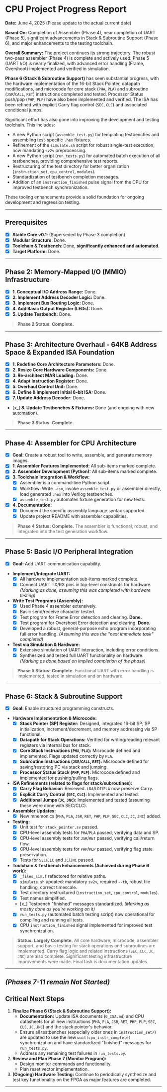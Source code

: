 # CPU Project Progress Report

**Date:** June 4, 2025 (Please update to the actual current date)

**Based On:** Completion of Assembler (Phase 4), near completion of UART (Phase 5), significant advancements in Stack & Subroutine Support (Phase 6), and major enhancements to the testing toolchain.

**Overall Summary:**
The project continues its strong trajectory. The robust two-pass assembler (Phase 4) is complete and actively used. Phase 5 (UART I/O) is nearly finalized, with advanced error handling (Frame, Overshoot) implemented and verified in simulation.

**Phase 6 (Stack & Subroutine Support)** has seen substantial progress, with the hardware implementation of the 16-bit Stack Pointer, datapath modifications, and microcode for core stack (`PHA`, `PLA`) and subroutine (`JSR`/`CALL`, `RET`) instructions completed and tested. Processor Status push/pop (`PHP`, `PLP`) have also been implemented and verified. The ISA has been refined with explicit Carry flag control (`SEC`, `CLC`) and associated conditional jumps.

Significant effort has also gone into improving the development and testing toolchain. This includes:

* A new Python script (`assemble_test.py`) for templating testbenches and assembling test-specific `.hex` fixtures.
* Refinement of the `simulate.sh` script for robust single-test execution, now mandating `sv2v` preprocessing.
* A new Python script (`run_tests.py`) for automated batch execution of all testbenches, providing comprehensive test reports.
* Restructuring of the test directory for better organization (`instruction_set`, `cpu_control`, `modules`).
* Standardization of testbench completion messages.
* Addition of an `instruction_finished` pulse signal from the CPU for improved testbench synchronization.

These tooling enhancements provide a solid foundation for ongoing development and regression testing.

---

## Prerequisites

* [x] **Stable Core v0.1**: (Superseded by Phase 3 completion)
* [x] **Modular Structure**: Done.
* [x] **Toolchain & Testbench**: Done, **significantly enhanced and automated.**
* [x] **Target Platform:** Done.

---

## Phase 2: Memory‑Mapped I/O (MMIO) Infrastructure

* [x] **1. Conceptual I/O Address Range:** Done.
* [x] **2. Implement Address Decoder Logic:** Done.
* [x] **3. Implement Bus Routing Logic:** Done.
* [x] **4. Add Basic Output Register (LEDs):** Done.
* [x] **5. Update Testbench:** Done.

> **Phase 2 Status:** **Complete.**

---

## Phase 3: Architecture Overhaul - 64KB Address Space & Expanded ISA Foundation

* [x] **1. Redefine Core Architecture Parameters:** Done.
* [x] **2. Resize Core Hardware Components:** Done.
* [x] **3. Re-architect MAR Loading:** Done.
* [x] **4. Adapt Instruction Register:** Done.
* [x] **5. Overhaul Control Unit:** Done.
* [x] **6. Define & Implement Initial 8-bit ISA:** Done.
* [x] **7. Update Address Decoder:** Done.
* [x_] **8. Update Testbenches & Fixtures:** Done (and ongoing with new automation).

> **Phase 3 Status:** **Complete.**

---

## Phase 4: Assembler for CPU Architecture

* [x] **Goal:** Create a robust tool to write, assemble, and generate memory images.
* [x] **1. Assembler Features Implemented:** All sub-items marked complete.
* [x] **2. Assembler Development (Python):** All sub-items marked complete.
* [x] **3. Toolchain Integration & Workflow:**
  * [x] Assembler is a command-line Python script.
  * [x] Workflow: Write `.asm`, invoke `assemble_test.py` or assembler directly, load generated `.hex` into Verilog testbenches.
  * [x] `assemble_test.py` automates fixture generation for new tests.
* [x] **4. Documentation:**
  * [x] Document the specific assembly language syntax supported.
  * [x] Update project README with assembler capabilities.

> **Phase 4 Status:** **Complete.** The assembler is functional, robust, and integrated into the test generation workflow.

---

## Phase 5: Basic I/O Peripheral Integration

* [x] **Goal:** Add UART communication capability.
* **Implement/Integrate UART:**
  * [x] All hardware implementation sub-items marked complete.
  * [x] Connect UART TX/RX pins in top-level constraints for hardware. *(Marking as done, assuming this was completed with hardware testing)*
* **Write Test Programs (Assembly):**
  * [x] Used Phase 4 assembler extensively.
  * [x] Basic send/receive character tested.
  * [x] Test program for Frame Error detection and clearing. **Done.**
  * [x] Test program for Overshoot Error detection and clearing. **Done.**
  * [x] Developed a robust, general-purpose echo program incorporating full error handling. *(Assuming this was the "next immediate task" completed)*
* **Test via Simulation & Hardware:**
  * [x] Extensive simulation of UART interaction, including error conditions.
  * [x] Synthesized and tested full UART functionality on hardware. *(Marking as done based on implied completion of the phase)*

> **Phase 5 Status:** **Complete.** Functional UART with error handling is implemented, tested in simulation and on hardware.

---

## Phase 6: Stack & Subroutine Support

* [x] **Goal:** Enable structured programming constructs.
* **Hardware Implementation & Microcode:**
  * [x] **Stack Pointer (SP) Register:** Designed, integrated 16-bit SP; SP initialization, increment/decrement, and memory addressing via SP functional.
  * [x] **Datapath for Stack Operations:** Verified for writing/reading relevant registers via internal bus for stack.
  * [x] **Core Stack Instructions (`PHA`, `PLA`):** Microcode defined and implemented. Flags updated correctly by `PLA`.
  * [x] **Subroutine Instructions (`JSR`/`CALL`, `RET`):** Microcode defined for saving/restoring PC via stack and jumping.
  * [x] **Processor Status Stack (`PHP`, `PLP`):** Microcode defined and implemented for pushing/pulling flags.
* **ISA Refinements (related to flags for stack/subroutines):**
  * [x] **Carry Flag Behavior:** Reviewed. `LDA`/`LDI`/`PLA` now preserve Carry.
  * [x] **Explicit Carry Control (`SEC`, `CLC`):** Implemented and tested.
  * [x] **Additional Jumps (`JC`, `JNC`):** Implemented and tested (assuming these were done with SEC/CLC).
* **Assembler Updates:**
  * [x] New mnemonics (`PHA`, `PLA`, `JSR`, `RET`, `PHP`, `PLP`, `SEC`, `CLC`, `JC`, `JNC`) added.
* **Testing:**
  * [x] Unit test for `stack_pointer.sv` passed.
  * [x] CPU-level assembly tests for `PHA`/`PLA` passed, verifying data and SP.
  * [x] CPU-level assembly tests for `JSR`/`RET` passed, verifying call/return flow.
  * [x] CPU-level assembly tests for `PHP`/`PLP` passed, verifying flag state preservation.
  * [x] Tests for `SEC`/`CLC` and `JC`/`JNC` passed.
* **Toolchain & Testbench Enhancements (Achieved during Phase 6 work):**
  * [x] `_files_sim.f` refactored for relative paths.
  * [x] `simulate.sh` updated: mandatory `sv2v`, required `--tb`, robust file handling, correct timescale.
  * [x] Test directory restructured (`instruction_set`, `cpu_control`, `modules`).
  * [x] Test names simplified.
  * [x_] Testbench "finished" messages standardized. *(Marking as mostly done as you're working on it)*
  * [x] `run_tests.py` (automated batch testing script) now operational for compiling and running all tests.
  * [x] CPU `instruction_finished` signal implemented for improved test synchronization.

> **Status:** **Largely Complete.** All core hardware, microcode, assembler support, and basic testing for stack operations and subroutines are implemented. Carry flag logic and related instructions (`SEC`, `CLC`, `JC`, `JNC`) are also complete. Significant testing infrastructure improvements were made. Final task is documentation updates.

---

*(Phases 7-11 remain Not Started)*
---

## Critical Next Steps

1. **Finalize Phase 6 (Stack & Subroutine Support):**
    * **Documentation:** Update ISA documents (`0_ISA.md`) and CPU datasheets for all new instructions (`PHA`, `PLA`, `JSR`, `RET`, `PHP`, `PLP`, `SEC`, `CLC`, `JC`, `JNC`) and the stack pointer's behavior.
    * Ensure all testbenches (especially older ones in `instruction_set/`) are updated to use the new `wait(cpu_instr_complete)` synchronization and have standardized "finished" messages for `run_tests.py`.
    * Address any remaining test failures in `run_tests.py`.
2. **Review and Plan Phase 7 (Monitor Program):**
    * Design monitor commands and functionality.
    * Plan reset vector implementation.
3. **(Ongoing) Hardware Testing:** Continue to periodically synthesize and test key functionality on the FPGA as major features are completed.

---
